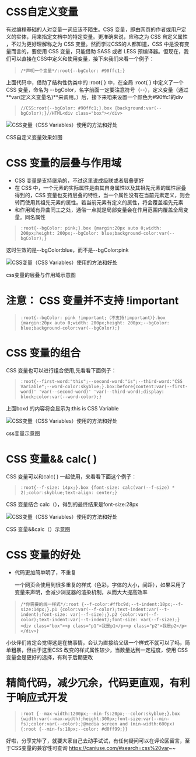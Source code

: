 # CSS自定义变量

有过编程基础的人对变量一词应该不陌生。CSS 变量，即由网页的作者或用户定义的实体，用来指定文档中的特定变量。更准确来说，应称之为 CSS 自定义属性 ，不过为更好理解称之为 CSS 变量。然而学过CSS的人都知道，CSS 中是没有变量而言的，要使用 CSS 变量，只能借助 SASS 或者 LESS 预编译器。但现在，我们可以直接在CSS中定义和使用变量，接下来我们来看一个例子：

> ```
> /*声明一个变量*/:root{--bgColor: #90ffc1;}
> ```

上面代码中，借助了结构性伪类中的 :root{ } 中，在全局 :root{ } 中定义了一个 CSS 变量，命名为 --bgColor，名字前面一定要注意符号（--），定义变量（通过**var(定义义变量名)**来调用。）后，接下来咱来设置一个颜色为#90ffc1的div

> ```
> //CSS:root{--bgColor: #90ffc1;}.box {background:var(--bgColor);}//HTML<div class="box"></div>
> ```

![CSS变量（CSS Variables）使用的方法和好处](http://p1.pstatp.com/large/470c000215924a7df27d)

CSS自定义变量效果如图

# CSS 变量的层叠与作用域

- CSS 变量是支持继承的，不过这里说成级联或者层叠更好
- 在 CSS 中，一个元素的实际属性是由其自身属性以及其祖先元素的属性层叠得到的，CSS 变量也支持层叠的特性，当一个属性没有在当前元素定义，则会转而使用其祖先元素的属性。若当前元素有定义的属性，将会覆盖祖先元素
- 和作用域有异曲同工之处，通俗一点就是局部变量会在作用范围内覆盖全局变量。同名属性

> ```
> :root{--bgColor: pink;}.box {margin:20px auto 0;width: 200px;height: 200px;--bgColor: blue;background-color:var(--bgColor);}
> ```

这时生效的是--bgColor:blue，而不是--bgColor:pink

![CSS变量（CSS Variables）使用的方法和好处](http://p3.pstatp.com/large/470c00022158740e44d6)

css变量的层叠与作用域示意图

# 注意： CSS 变量并不支持 !important

> ```
> :root{--bgColor: pink !important;（不支持!important）}.box {margin:20px auto 0;width: 200px;height: 200px;--bgColor: blue;background-color:var(--bgColor);}
> ```

# CSS 变量的组合

CSS 变量也可以进行组合使用,先看看下面例子：

> ```
> :root{--first-word:"this";--second-word:"is";--third-word:"CSS Variable";--word-color:skyblue;}.box:before{content:var(--first-word)' 'var(--second-word)' 'var(--third-word);display: block;color:var(--word-color);}
> ```

上面boxd 的内容将会显示为:this is CSS Variable

![CSS变量（CSS Variables）使用的方法和好处](http://p1.pstatp.com/large/471000023cd70c84aeeb)

css变量示意图

# CSS 变量&& calc( )

CSS 变量可以和calc( ) 一起使用，来看看下面这个例子：

> ```
> :root{--f-size: 14px;}.box {font-size: calc(var(--f-size) * 2);color:skyblue;text-align: center;}
> ```

CSS 变量结合 calc（），得到的最终结果是font-size:28px

![CSS变量（CSS Variables）使用的方法和好处](http://p9.pstatp.com/large/47100002439ee24f7e05)

CSS 变量&&calc（）示意图

# CSS 变量的好处

- 代码更加简单明了，不重复

  一个网页会使用到很多重复的样式（色彩，字体的大小，间距），如果采用了变量来声明，会减少浏览器的渲染机制，从而大大提高效率

> ```
> /*你需要的统一样式*/:root {--f-color:#ffbc9d;--t-indent:18px;--f-size:14px;}.p1 {color:var(--f-color);text-indent:var(--t-indent);font-size: var(--f-size);}.p2 {color:var(--f-color);text-indent:var(--t-indent);font-size: var(--f-size);}<div class="box"><p class="p1">我是p1</p><p class="p2">我是p2</p></div>}
> ```

小伙伴们肯定会觉得这是在搞事情，会认为直接给父级一个样式不就可以了吗，简单粗暴，但由于这里CSS 改变的样式属性较少，当数量达到一定程度，使用 CSS 变量会是更好的选择，有利于后期更改

# 精简代码，减少冗余，代码更直观，有利于响应式开发

> ```
> :root {--max-width:1200px;--min-fs:20px;--color:skyblue;}.box {width:var(--max-width);height:300px;font-size:var(--min-fs);color:var(--color);}@media screen and (min-width:600px) {:root {--min-fs:18px;--color: #d0ff99;}}
> ```

好啦，分享完毕了，就要大家自己去动手试试，有任何疑问可以在评论区留言，至于CSS变量的兼容性可查询 https://caniuse.com/#search=css%20var~~